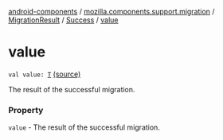 [android-components](../../../index.md) / [mozilla.components.support.migration](../../index.md) / [MigrationResult](../index.md) / [Success](index.md) / [value](./value.md)

# value

`val value: `[`T`](index.md#T) [(source)](https://github.com/mozilla-mobile/android-components/blob/master/components/support/migration/src/main/java/mozilla/components/support/migration/MigrationResult.kt#L17)

The result of the successful migration.

### Property

`value` - The result of the successful migration.